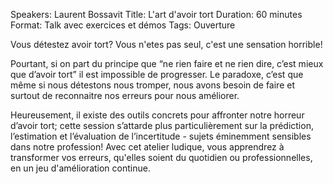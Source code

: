 Speakers: Laurent Bossavit
Title: L'art d'avoir tort
Duration: 60 minutes
Format: Talk avec exercices et démos
Tags: Ouverture

Vous détestez avoir tort?
Vous n'etes pas seul, c'est une sensation horrible!

Pourtant, si on part du principe que “ne rien faire et ne rien dire, c’est mieux que d’avoir tort” il est impossible de progresser.
Le paradoxe, c’est que même si nous détestons nous tromper, nous avons besoin de faire et surtout de reconnaitre nos erreurs pour nous améliorer.

Heureusement, il existe des outils concrets pour affronter notre horreur d’avoir tort; cette session s’attarde plus particulièrement sur la prédiction, l’estimation et l’évaluation de l’incertitude - sujets éminemment sensibles dans notre profession!
Avec cet atelier ludique, vous apprendrez à transformer vos erreurs, qu'elles soient du quotidien ou professionnelles, en un jeu d'amélioration continue.
